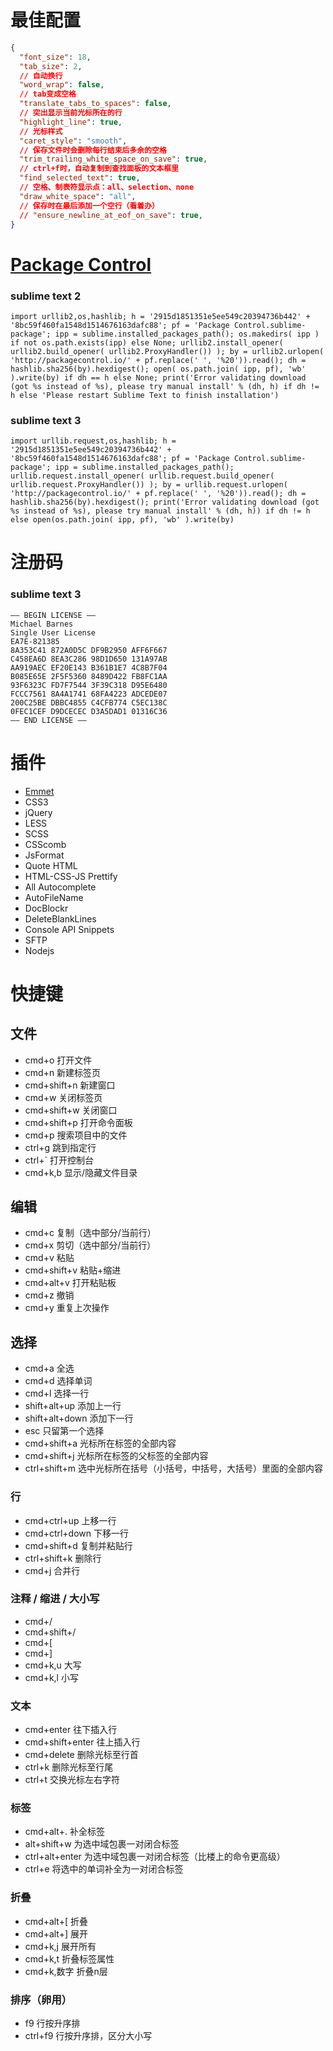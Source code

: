 # 最佳配置

```json
{
  "font_size": 18,
  "tab_size": 2,
  // 自动换行
  "word_wrap": false,
  // tab变成空格
  "translate_tabs_to_spaces": false,
  // 突出显示当前光标所在的行
  "highlight_line": true,
  // 光标样式
  "caret_style": "smooth",
  // 保存文件时会删除每行结束后多余的空格
  "trim_trailing_white_space_on_save": true,
  // ctrl+f时，自动复制到查找面板的文本框里
  "find_selected_text": true,
  // 空格、制表符显示点：all、selection、none
  "draw_white_space": "all",
  // 保存时在最后添加一个空行（看着办）
  // "ensure_newline_at_eof_on_save": true,
}
```

# [Package Control](https://packagecontrol.io/installation)

### sublime text 2

```
import urllib2,os,hashlib; h = '2915d1851351e5ee549c20394736b442' + '8bc59f460fa1548d1514676163dafc88'; pf = 'Package Control.sublime-package'; ipp = sublime.installed_packages_path(); os.makedirs( ipp ) if not os.path.exists(ipp) else None; urllib2.install_opener( urllib2.build_opener( urllib2.ProxyHandler()) ); by = urllib2.urlopen( 'http://packagecontrol.io/' + pf.replace(' ', '%20')).read(); dh = hashlib.sha256(by).hexdigest(); open( os.path.join( ipp, pf), 'wb' ).write(by) if dh == h else None; print('Error validating download (got %s instead of %s), please try manual install' % (dh, h) if dh != h else 'Please restart Sublime Text to finish installation')
```

### sublime text 3

```
import urllib.request,os,hashlib; h = '2915d1851351e5ee549c20394736b442' + '8bc59f460fa1548d1514676163dafc88'; pf = 'Package Control.sublime-package'; ipp = sublime.installed_packages_path(); urllib.request.install_opener( urllib.request.build_opener( urllib.request.ProxyHandler()) ); by = urllib.request.urlopen( 'http://packagecontrol.io/' + pf.replace(' ', '%20')).read(); dh = hashlib.sha256(by).hexdigest(); print('Error validating download (got %s instead of %s), please try manual install' % (dh, h)) if dh != h else open(os.path.join( ipp, pf), 'wb' ).write(by)
```

# 注册码

### sublime text 3

```
—– BEGIN LICENSE —–
Michael Barnes
Single User License
EA7E-821385
8A353C41 872A0D5C DF9B2950 AFF6F667
C458EA6D 8EA3C286 98D1D650 131A97AB
AA919AEC EF20E143 B361B1E7 4C8B7F04
B085E65E 2F5F5360 8489D422 FB8FC1AA
93F6323C FD7F7544 3F39C318 D95E6480
FCCC7561 8A4A1741 68FA4223 ADCEDE07
200C25BE DBBC4855 C4CFB774 C5EC138C
0FEC1CEF D9DCECEC D3A5DAD1 01316C36
—— END LICENSE ——
```

# 插件

* [Emmet](http://shuoshubao.github.io/tool/emmet.html)
* CSS3
* jQuery
* LESS
* SCSS
* CSScomb
* JsFormat
* Quote HTML
* HTML-CSS-JS Prettify
* All Autocomplete
* AutoFileName
* DocBlockr
* DeleteBlankLines
* Console API Snippets
* SFTP
* Nodejs

# 快捷键

## 文件

* cmd+o                     打开文件
* cmd+n                     新建标签页
* cmd+shift+n               新建窗口
* cmd+w                     关闭标签页
* cmd+shift+w               关闭窗口
* cmd+shift+p               打开命令面板
* cmd+p                     搜索项目中的文件
* ctrl+g                    跳到指定行
* ctrl+`                    打开控制台
* cmd+k,b                   显示/隐藏文件目录

## 编辑

* cmd+c                     复制（选中部分/当前行）
* cmd+x                     剪切（选中部分/当前行）
* cmd+v                     粘贴
* cmd+shift+v               粘贴+缩进
* cmd+alt+v                 打开粘贴板
* cmd+z                     撤销
* cmd+y                     重复上次操作

## 选择

* cmd+a                     全选
* cmd+d                     选择单词
* cmd+l                     选择一行
* shift+alt+up              添加上一行
* shift+alt+down            添加下一行
* esc                       只留第一个选择
* cmd+shift+a               光标所在标签的全部内容
* cmd+shift+j               光标所在标签的父标签的全部内容
* ctrl+shift+m              选中光标所在括号（小括号，中括号，大括号）里面的全部内容

### 行

* cmd+ctrl+up               上移一行
* cmd+ctrl+down             下移一行
* cmd+shift+d               复制并粘贴行
* ctrl+shift+k              删除行
* cmd+j                     合并行

### 注释 / 缩进 / 大小写

* cmd+/
* cmd+shift+/
* cmd+[
* cmd+]
* cmd+k,u                   大写
* cmd+k,l                   小写

### 文本

* cmd+enter                 往下插入行
* cmd+shift+enter           往上插入行
* cmd+delete                删除光标至行首
* ctrl+k                    删除光标至行尾
* ctrl+t                    交换光标左右字符

### 标签

* cmd+alt+.                 补全标签
* alt+shift+w               为选中域包裹一对闭合标签
* ctrl+alt+enter            为选中域包裹一对闭合标签（比楼上的命令更高级）
* ctrl+e                    将选中的单词补全为一对闭合标签

### 折叠

* cmd+alt+[                 折叠
* cmd+alt+]                 展开
* cmd+k,j                   展开所有
* cmd+k,t                   折叠标签属性
* cmd+k,数字                 折叠n层

### 排序（卵用）

* f9                        行按升序排
* ctrl+f9                   行按升序排，区分大小写